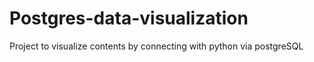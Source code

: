 # Postgres-data-visualization
Project to visualize contents by connecting with python via postgreSQL
